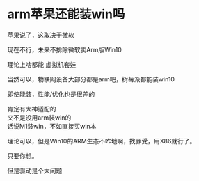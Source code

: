 # arm苹果还能装win吗


苹果说了，这取决于微软

现在不行，未来不排除微软卖Arm版Win10

理论上啥都能 虚拟机套娃

当然可以，物联网设备大部分都是arm吧，树莓派都能装win10

即使能装，性能/优化也是很差的

肯定有大神适配的<br />
又不是没用arm装win的<br />
话说M1装win，不如直接买win本

理论可以，但是Win10的ARM生态不咋地啊，找罪受，用X86就行了。

<img src="static/image/smiley/default/titter.gif" smilieid="9" border="0" alt="" />只要你想。

但是驱动是个大问题
